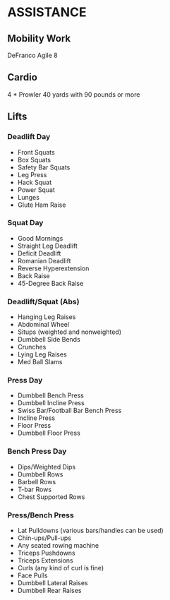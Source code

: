 # ASSISTANCE

## Mobility Work
DeFranco Agile 8

## Cardio
4 * Prowler 40 yards with 90 pounds or more

## Lifts

### Deadlift Day
- Front Squats
- Box Squats
- Safety Bar Squats
- Leg Press
- Hack Squat
- Power Squat
- Lunges
- Glute Ham Raise

### Squat Day
- Good Mornings
- Straight Leg Deadlift
- Deficit Deadlift
- Romanian Deadlift
- Reverse Hyperextension
- Back Raise
- 45-Degree Back Raise

### Deadlift/Squat (Abs)
- Hanging Leg Raises
- Abdominal Wheel
- Sit­ups (weighted and non­weighted)
- Dumbbell Side Bends
- Crunches
- Lying Leg Raises
- Med Ball Slams

### Press Day
- Dumbbell Bench Press
- Dumbbell Incline Press
- Swiss Bar/Football Bar Bench Press
- Incline Press
- Floor Press
- Dumbbell Floor Press

### Bench Press Day
- Dips/Weighted Dips
- Dumbbell Rows
- Barbell Rows
- T-bar Rows
- Chest Supported Rows

### Press/Bench Press
- Lat Pulldowns (various bars/handles can be used)
- Chin-ups/Pull-ups
- Any seated rowing machine
- Triceps Pushdowns
- Triceps Extensions
- Curls (any kind of curl is fine)
- Face Pulls
- Dumbbell Lateral Raises
- Dumbbell Rear Raises
